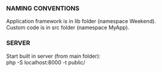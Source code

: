 ### NAMING CONVENTIONS
Application framework is in lib folder (namespace Weekend).  
Custom code is in src folder (namespace MyApp).


### SERVER
Start built in server (from main folder):  
php -S localhost:8000 -t public/